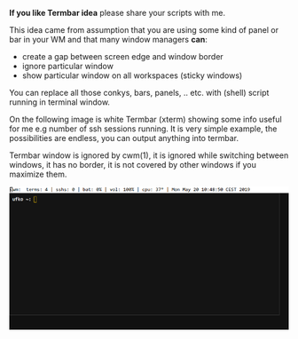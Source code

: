 **If you like Termbar idea** please share your scripts with me.

This idea came from assumption that you are using some kind of panel or
bar in your WM and that many window managers **can**:

* create a gap between screen edge and window border
* ignore particular window
* show particular window on all workspaces (sticky windows)

You can replace all those conkys, bars, panels, ..  etc.  with (shell)
script running in terminal window.

On the following image is white Termbar (xterm) showing some info
useful for me e.g number of ssh sessions running.  It is very simple
example, the possibilities are endless, you can output anything into
termbar.

Termbar window is ignored by cwm(1), it is ignored while switching between
windows, it has no border, it is not covered by other windows if you
maximize them.

![Image of Termbar running in cwm](./screenshot.png?raw=true "Termbar running in cwm")
